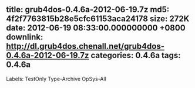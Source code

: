 title: grub4dos-0.4.6a-2012-06-19.7z
md5: 4f2f7763815b28e5cfc61153aca24178
size: 272K
date: 2012-06-19 08:33:00.000000000 +0800
downlink: http://dl.grub4dos.chenall.net/grub4dos-0.4.6a-2012-06-19.7z
categories: 0.4.6a
tags: 0.4.6a
---

Labels: 
 TestOnly
 Type-Archive
 OpSys-All